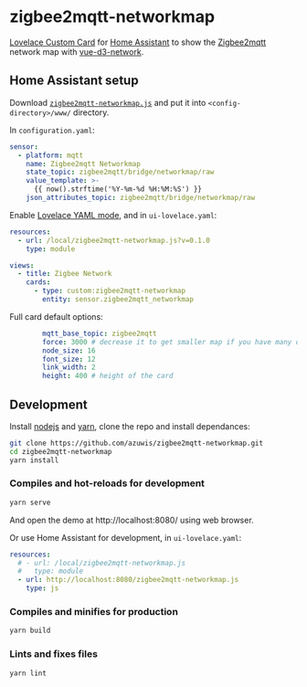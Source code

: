 # zigbee2mqtt-networkmap

[Lovelace Custom Card](https://developers.home-assistant.io/docs/en/lovelace_custom_card.html) for [Home Assistant](https://www.home-assistant.io/) to show the [Zigbee2mqtt](https://github.com/Koenkk/zigbee2mqtt/) network map with [vue-d3-network](https://github.com/emiliorizzo/vue-d3-network/).

## Home Assistant setup

Download [`zigbee2mqtt-networkmap.js`](https://github.com/azuwis/zigbee2mqtt-networkmap/releases/download/v0.1.0/zigbee2mqtt-networkmap.js) and put it into `<config-directory>/www/` directory.

In `configuration.yaml`:
``` yaml
sensor:
  - platform: mqtt
    name: Zigbee2mqtt Networkmap
    state_topic: zigbee2mqtt/bridge/networkmap/raw
    value_template: >-
      {{ now().strftime('%Y-%m-%d %H:%M:%S') }}
    json_attributes_topic: zigbee2mqtt/bridge/networkmap/raw

```

Enable [Lovelace YAML mode](https://www.home-assistant.io/lovelace/yaml-mode/),
and in `ui-lovelace.yaml`:

``` yaml
resources:
  - url: /local/zigbee2mqtt-networkmap.js?v=0.1.0
    type: module

views:
  - title: Zigbee Network
    cards:
      - type: custom:zigbee2mqtt-networkmap
        entity: sensor.zigbee2mqtt_networkmap
```

Full card default options:

``` yaml
        mqtt_base_topic: zigbee2mqtt
        force: 3000 # decrease it to get smaller map if you have many devices
        node_size: 16
        font_size: 12
        link_width: 2
        height: 400 # height of the card
```

## Development

Install [nodejs](https://nodejs.org/) and [yarn](https://yarnpkg.com/), clone the
repo and install dependances:

``` bash
git clone https://github.com/azuwis/zigbee2mqtt-networkmap.git
cd zigbee2mqtt-networkmap
yarn install
```

### Compiles and hot-reloads for development

``` bash
yarn serve
```

And open the demo at http://localhost:8080/ using web browser.

Or use Home Assistant for development, in `ui-lovelace.yaml`:

``` yaml
resources:
  # - url: /local/zigbee2mqtt-networkmap.js
  #   type: module
  - url: http://localhost:8080/zigbee2mqtt-networkmap.js
    type: js

```

### Compiles and minifies for production

``` bash
yarn build
```

### Lints and fixes files

``` bash
yarn lint
```
